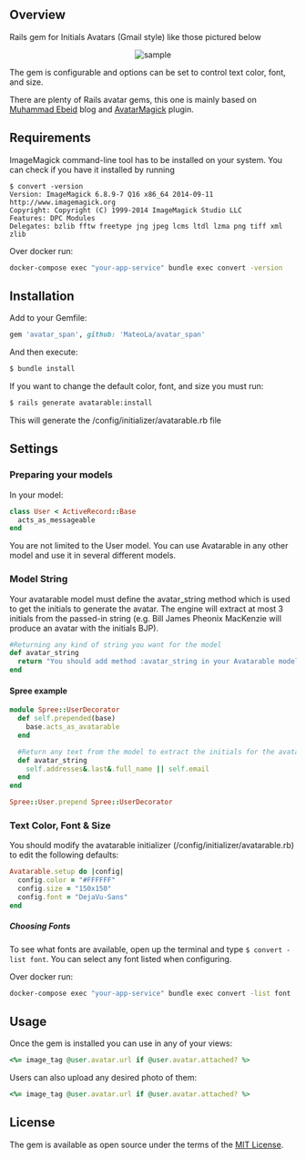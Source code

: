 ## Overview

Rails gem for Initials Avatars (Gmail style) like those pictured below

<p align="center">
	<img src="https://user-images.githubusercontent.com/138067/52684517-8a70a400-2f14-11e9-8412-04945bc7c839.png" alt="sample">
</p>

The gem is configurable and options can be set to control text color, font, and size.

There are plenty of Rails avatar gems, this one is mainly based on [Muhammad Ebeid](
https://www.muhammadebeid.com/blog/generate-initials-avatar-programmatically-with-minimagick-and-active-storage) blog and [AvatarMagick](https://github.com/bjedrocha/avatar_magick) plugin. 

## Requirements

ImageMagick command-line tool has to be installed on your system. You can check if you have it installed by running

```
$ convert -version
Version: ImageMagick 6.8.9-7 Q16 x86_64 2014-09-11 http://www.imagemagick.org
Copyright: Copyright (C) 1999-2014 ImageMagick Studio LLC
Features: DPC Modules
Delegates: bzlib fftw freetype jng jpeg lcms ltdl lzma png tiff xml zlib
```

Over docker run:
```sh
docker-compose exec "your-app-service" bundle exec convert -version
```

## Installation

Add to your Gemfile:

```ruby
gem 'avatar_span', github: 'MateoLa/avatar_span'
```

And then execute:

```sh
$ bundle install
```

If you want to change the default color, font, and size you must run:

```sh
$ rails generate avatarable:install
```

This will generate the /config/initializer/avatarable.rb file

## Settings

### Preparing your models

In your model:

```ruby
class User < ActiveRecord::Base
  acts_as_messageable
end
```

You are not limited to the User model. You can use Avatarable in any other model and use it in several different models.

### Model String

Your avatarable model must define the avatar_string method which is used to get the initials to generate the avatar.
The engine will extract at most 3 initials from the passed-in string (e.g. Bill James Pheonix MacKenzie will produce an avatar with the initials BJP).

```ruby
#Returning any kind of string you want for the model
def avatar_string
  return "You should add method :avatar_string in your Avatarable model"
end
```

#### Spree example

```ruby
module Spree::UserDecorator
  def self.prepended(base)
    base.acts_as_avatarable
  end

  #Return any text from the model to extract the initials for the avatar
  def avatar_string
    self.addresses&.last&.full_name || self.email
  end
end

Spree::User.prepend Spree::UserDecorator
```

### Text Color, Font & Size

You should modify the avatarable initializer (/config/initializer/avatarable.rb) to edit the following defaults:

```ruby
Avatarable.setup do |config|
  config.color = "#FFFFFF"
  config.size = "150x150"
  config.font = "DejaVu-Sans"
end
```

##### Choosing Fonts

To see what fonts are available, open up the terminal and type ```$ convert -list font```. You can select any font listed when configuring.

Over docker run:
```sh
docker-compose exec "your-app-service" bundle exec convert -list font
```

## Usage

Once the gem is installed you can use in any of your views:

```ruby
<%= image_tag @user.avatar.url if @user.avatar.attached? %>
```

Users can also upload any desired photo of them:
```ruby
<%= image_tag @user.avatar.url if @user.avatar.attached? %>
```

## License

The gem is available as open source under the terms of the [MIT License](https://opensource.org/licenses/MIT).
